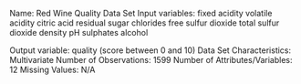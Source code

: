 Name: Red Wine Quality Data Set
Input variables:
fixed acidity
volatile acidity
citric acid
residual sugar
chlorides
free sulfur dioxide
total sulfur dioxide
density
pH
sulphates
alcohol

Output variable: quality (score between 0 and 10)
Data Set Characteristics: Multivariate
Number of Observations: 1599
Number of Attributes/Variables: 12
Missing Values: N/A
